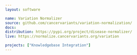 ```yaml
---
layout: software

name: Variation Normalizer
source: github.com/cancervariants/variation-normalization/
docs:
distribution: https://pypi.org/project/disease-normalizer/
live: https://normalize.cancervariants.org/variation

projects: ["Knowledgebase Integration"]
---
```


